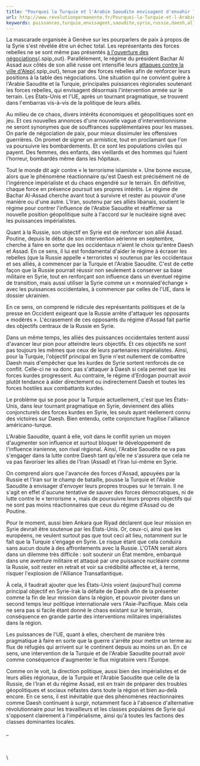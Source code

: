 ```yaml
---
title: "Pourquoi la Turquie et l'Arabie Saoudite envisagent d'envahir la Syrie ?"
url: http://www.revolutionpermanente.fr/Pourquoi-la-Turquie-et-l-Arabie-Saoudite-envisagent-d-envahir-la-Syrie
keywords: puissances,turquie,envisagent,saoudite,syrie,russie,daesh,alliés,denvahir,larabie,régime,forces
---
```

La mascarade organisée à Genève sur les pourparlers de paix à propos de la Syrie s'est révélée être un échec total. Les représentants des forces rebelles ne se sont même pas présentés [à l'ouverture des négociations](http://www.revolutionpermanente.fr/Syrie-Mascarades-diplomatiques-a-Geneve){.spip_out}. Parallèlement, le régime du président Bachar Al Assad aux côtés de son allié russe ont intensifié leurs [attaques contre la ville d'Alep](http://www.revolutionpermanente.fr/L-offensive-du-regime-de-Damas-contre-Alep-L-echec-de-la-diplomatie){.spip_out}, tenue par des forces rebelles afin de renforcer leurs positions à la table des négociations. Une situation qui ne convient guère à l'Arabie Saoudite et la Turquie, principales puissances régionales soutenant les forces rebelles, qui envisagent désormais l'intervention armée sur le terrain. Les États-Unis et l'UE, après un tournant pragmatique, se trouvent dans l'embarras vis-à-vis de la politique de leurs alliés.

Au milieu de ce chaos, divers intérêts économiques et géopolitiques sont en jeu. Et ces nouvelles annonces d'une nouvelle vague d'interventionnisme ne seront synonymes que de souffrances supplémentaires pour les masses. On parle de négociation de paix, pour mieux dissimuler les offensives guerrières. On promet de signer un armistice, tout en proclamant que l'on va poursuivre les bombardements. Et ce sont les populations civiles qui payent. Des femmes, des enfants, des vieillards et des hommes qui fuient l'horreur, bombardés même dans les hôpitaux.

Tout le monde dit agir contre « le terrorisme islamiste ». Une bonne excuse, alors que le phénomène réactionnaire qu'est Daesh est précisément né de l'ingérence impérialiste et du chaos engendré sur le terrain. En définitive, chaque force en présence poursuit ses propres intérêts. Le régime de Bachar Al-Assad cherche avant tout à survivre et rester au pouvoir d'une manière ou d'une autre. L'Iran, soutenu par ses alliés libanais, soutient le régime pour contrer l'influence de l'Arabie Saoudite et réaffirmer sa nouvelle position géopolitique suite à l'accord sur le nucléaire signé avec les puissances impérialistes.

Quant à la Russie, son objectif en Syrie est de renforcer son allié Assad. Poutine, depuis le début de son intervention aérienne en septembre, cherche à faire en sorte que les occidentaux n'aient le choix qu'entre Daesh et Assad. En ce sens, il lui est fondamental d'aider le régime à écraser les rebelles (que la Russie appelle « terroristes ») soutenus par les occidentaux et ses alliés, à commencer par la Turquie et l'Arabie Saoudite. C'est de cette façon que la Russie pourrait réussir non seulement à conserver sa base militaire en Syrie, tout en renforçant son influence dans un éventuel régime de transition, mais aussi utiliser la Syrie comme un « monnaied'échange » avec les puissances occidentales, à commencer par celles de l'UE, dans le dossier ukrainien.

En ce sens, on comprend le ridicule des représentants politiques et de la presse en Occident exigeant que la Russie arrête d'attaquer les opposants « modérés ». L'écrasement de ces opposants du régime d'Assad fait partie des objectifs centraux de la Russie en Syrie.

Dans un même temps, les alliés des puissances occidentales tentent aussi d'avancer leur pion pour atteindre leurs objectifs. Et ces objectifs ne sont pas toujours les mêmes que ceux de leurs partenaires impérialistes. Ainsi, pour la Turquie, l'objectif principal en Syrie n'est nullement de combattre Daesh mais d'empêcher que les kurdes de Syrie sortent renforcés de ce conflit. Celle-ci ne va donc pas s'attaquer à Daesh si cela permet que les forces kurdes progressent. Au contraire, le régime d'Erdogan pourrait avoir plutôt tendance à aider directement ou indirectement Daesh et toutes les forces hostiles aux combattants kurdes.

Le problème qui se pose pour la Turquie actuellement, c'est que les États-Unis, dans leur tournant pragmatique en Syrie, deviennent des alliés conjoncturels des forces kurdes en Syrie, les seuls ayant réellement connu des victoires sur Daesh. Bien entendu, cette conjoncture fragilise l'alliance américano-turque.

L'Arabie Saoudite, quant à elle, voit dans le conflit syrien un moyen d'augmenter son influence et surtout bloquer le développement de l'influence iranienne, son rival régional. Ainsi, l'Arabie Saoudite ne va pas s'engager dans la lutte contre Daesh tant qu'elle ne s'assurera que cela ne va pas favoriser les alliés de l'Iran (Assad) et l'Iran lui-même en Syrie.

On comprend alors que l'avancée des forces d'Assad, appuyées par la Russie et l'Iran sur le champ de bataille, pousse la Turquie et l'Arabie Saoudite à envisager d'envoyer leurs propres troupes sur le terrain. Il ne s'agit en effet d'aucune tentative de sauver des forces démocratiques, ni de lutte contre le « terrorisme », mais de poursuivre leurs propres objectifs qui ne sont pas moins réactionnaires que ceux du régime d'Assad ou de Poutine.

Pour le moment, aussi bien Ankara que Riyad déclarent que leur mission en Syrie devrait être soutenue par les États-Unis. Or, ceux-ci, ainsi que les européens, ne veulent surtout pas que tout ceci ait lieu, notamment sur le fait que la Turquie s'engage en Syrie. Le risque étant que cela conduira sans aucun doute à des affrontements avec la Russie. L'OTAN serait alors dans un dilemme très difficile : soit soutenir un État membre, embarqué dans une aventure militaire et attaqué par une puissance nucléaire comme la Russie, soit rester en retrait et voir sa crédibilité affectée et, à terme, risquer l'explosion de l'Alliance Transatlantique.

À cela, il faudrait ajouter que les États-Unis voient (aujourd'hui) comme principal objectif en Syrie-Irak la défaite de Daesh afin de la présenter comme la fin de leur mission dans la région, et pouvoir pivoter dans un second temps leur politique internationale vers l'Asie-Pacifique. Mais cela ne sera pas si facile étant donné le chaos existant sur le terrain, conséquence en grande partie des interventions militaires impérialistes dans la région.

Les puissances de l'UE, quant à elles, cherchent de manière très pragmatique à faire en sorte que la guerre s'arrête pour mettre un terme au flux de réfugiés qui arrivent sur le continent depuis au moins un an. En ce sens, une intervention de la Turquie et de l'Arabie Saoudite pourrait avoir comme conséquence d'augmenter le flux migratoire vers l'Europe.

Comme on le voit, la direction politique, aussi bien des impérialistes et de leurs alliés régionaux, de la Turquie et l'Arabie Saoudite que celle de la Russie, de l'Iran et du régime Assad, est en train de préparer des troubles géopolitiques et sociaux néfastes dans toute la région et bien au-delà encore. En ce sens, il est inévitable que des phénomènes réactionnaires comme Daesh continuent à surgir, notamment face à l'absence d'alternative révolutionnaire pour les travailleurs et les classes populaires de Syrie qui s'opposent clairement à l'impérialisme, ainsi qu'à toutes les factions des classes dominantes locales.

\_

\
\
\
